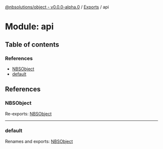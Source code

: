 [@nbsolutions/object - v0.0.0-alpha.0](../README.md) / [Exports](../modules.md) / api

# Module: api

## Table of contents

### References

- [NBSObject](api.md#nbsobject)
- [default](api.md#default)

## References

### NBSObject

Re-exports: [NBSObject](../classes/NBSObject.NBSObject-1.md)

___

### default

Renames and exports: [NBSObject](../classes/NBSObject.NBSObject-1.md)
